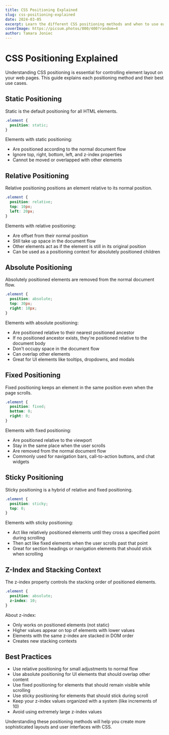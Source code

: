 ```yaml
---
title: CSS Positioning Explained
slug: css-positioning-explained
date: 2024-03-05
excerpt: Learn the different CSS positioning methods and when to use each one.
coverImage: https://picsum.photos/800/400?random=4
author: Tamara Joniec
---
```


# CSS Positioning Explained

Understanding CSS positioning is essential for controlling element layout on your web pages. This guide explains each positioning method and their best use cases.

## Static Positioning

Static is the default positioning for all HTML elements.

```css
.element {
  position: static;
}
```

Elements with static positioning:
- Are positioned according to the normal document flow
- Ignore top, right, bottom, left, and z-index properties
- Cannot be moved or overlapped with other elements

## Relative Positioning

Relative positioning positions an element relative to its normal position.

```css
.element {
  position: relative;
  top: 10px;
  left: 20px;
}
```

Elements with relative positioning:
- Are offset from their normal position
- Still take up space in the document flow
- Other elements act as if the element is still in its original position
- Can be used as a positioning context for absolutely positioned children

## Absolute Positioning

Absolutely positioned elements are removed from the normal document flow.

```css
.element {
  position: absolute;
  top: 30px;
  right: 10px;
}
```

Elements with absolute positioning:
- Are positioned relative to their nearest positioned ancestor
- If no positioned ancestor exists, they're positioned relative to the document body
- Don't occupy space in the document flow
- Can overlap other elements
- Great for UI elements like tooltips, dropdowns, and modals

## Fixed Positioning

Fixed positioning keeps an element in the same position even when the page scrolls.

```css
.element {
  position: fixed;
  bottom: 0;
  right: 0;
}
```

Elements with fixed positioning:
- Are positioned relative to the viewport
- Stay in the same place when the user scrolls
- Are removed from the normal document flow
- Commonly used for navigation bars, call-to-action buttons, and chat widgets

## Sticky Positioning

Sticky positioning is a hybrid of relative and fixed positioning.

```css
.element {
  position: sticky;
  top: 0;
}
```

Elements with sticky positioning:
- Act like relatively positioned elements until they cross a specified point during scrolling
- Then act like fixed elements when the user scrolls past that point
- Great for section headings or navigation elements that should stick when scrolling

## Z-Index and Stacking Context

The z-index property controls the stacking order of positioned elements.

```css
.element {
  position: absolute;
  z-index: 10;
}
```

About z-index:
- Only works on positioned elements (not static)
- Higher values appear on top of elements with lower values
- Elements with the same z-index are stacked in DOM order
- Creates new stacking contexts

## Best Practices

- Use relative positioning for small adjustments to normal flow
- Use absolute positioning for UI elements that should overlap other content
- Use fixed positioning for elements that should remain visible while scrolling
- Use sticky positioning for elements that should stick during scroll
- Keep your z-index values organized with a system (like increments of 10)
- Avoid using extremely large z-index values

Understanding these positioning methods will help you create more sophisticated layouts and user interfaces with CSS. 